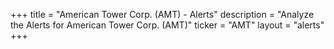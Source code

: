 +++
title = "American Tower Corp. (AMT) - Alerts"
description = "Analyze the Alerts for American Tower Corp. (AMT)"
ticker = "AMT"
layout = "alerts"
+++

